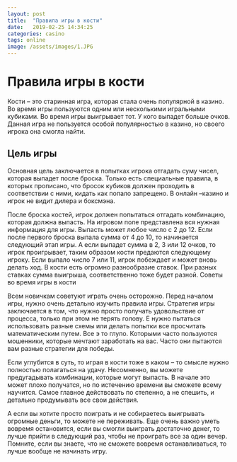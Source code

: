 ```yaml
---
layout: post
title:  "Правила игры в кости"
date:   2019-02-25 14:34:25
categories: casino
tags: online
image: /assets/images/1.JPG
---
```


# Правила игры в кости

Кости – это старинная игра, которая стала очень популярной в казино. Во время игры пользуются одним или несколькими игральными кубиками. Во время игры выигрывает тот. У кого выпадет больше очков. Данная игра не пользуется особой популярностью в казино, но своего игрока она смогла найти. 

## Цель игры

Основная цель заключается в попытках игрока отгадать суму чисел, которая выпадет после броска. Только есть специальные правила, в которых прописано, что бросок кубиков должен проходить в соответствии с ними, кидать как попало запрещено.  В онлайн –казино и игрок не видит дилера и боксмэна.

После броска костей, игрок должен попытаться отгадать комбинацию, которая должна выпасть.  На игровом поле представлена вся нужная информация для игры. Выпасть может любое число с 2 до 12. Если после первого броска выпала сумма от 4 до 10, то начинается следующий этап игры. А если выпадет сумма в 2, 3 или 12 очков, то игрок проигрывает, таким образом кости предаются следующему игроку. Если выпало число 7 или 11, игрок побеждает и может вновь делать ход. В кости есть огромно разнообразие ставок. При разных ставках сумма выигрыша, соответственно тоже будет разной. 
Советы во время игры в кости

Всем новичкам советуют играть очень осторожно. Перед началом игры, нужно очень детально изучить правила игры. Стратегия игры заключается в том, что нужно просто получать удовольствие от процесса, только при этом не терять голову. Е нужно пытаться использовать разные схемы или делать попытки все просчитать математическим путем. Все э то глупо. Которыми часто пользуются мошенники, которые мечтают заработать на вас. Часто они пытаются вам разные стратегии для победы.

Если углубится в суть, то играя в кости тоже в каком – то смысле нужно полностью полагаться на удачу. Несомненно, вы можете предугадывать комбинации, которые могут выпасть. В начале это может плохо получатся, но по истечению времени вы сможете всему научится. Самое главное действовать по степенно, а не спешить, и детально продумывать все свои действия. 

А если вы хотите просто поиграть и не собираетесь выигрывать огромные деньги, то можете не переживать. Еще очень важно уметь вовремя остановится, если вы смогли выиграть достаточно денег, то лучше прийти в следующий раз, чтобы не проиграть все за один вечер. Помните, если вы знаете, что не сможете вовремя останавливаться, то лучше вообще не начинать игру. 

